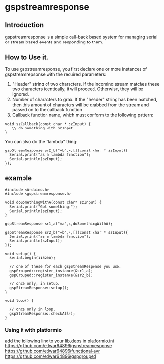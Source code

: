 # gspstreamresponse

## Introduction

gspstreamresponse is a simple call-back based system for managing serial or stream based events and responding to them.

## How to Use it.

To use gspstreamresponse, you first declare one or more instances of gspstreamrepsonse with the required parameters:

1. "Header" string of two characters. If the incoming stream matches these two characters identically, it will proceed. Otherwise, they will be ignored.
2. Number of characters to grab. If the "header" string has been matched, then this amount of characters will be grabbed from the stream and passed on to the callback function
3. Callback function name, which must conform to the following pattern:
```
void szCallback(const char * szInput) {
   \\ do something with szInput
}
```

You can also do the "lambda" thing:

```
gspStreamResponse sr2_b("=b",4,[](const char * szInput){
  Serial.print("as a lambda function");
  Serial.println(szInput);
});
```

## example
```
#include <Arduino.h>
#include <gspstreamresponse.h>

void doSomethingWithA(const char* szInput) {
  Serial.print("Got something:");
  Serial.println(szInput);
}

gspStreamResponse sr1_a("=a",4,doSomethingWithA);

gspStreamResponse sr2_b("=b",4,[](const char * szInput){
  Serial.print("as a lambda function");
  Serial.println(szInput);
});

void setup() {
  Serial.begin(115200);
  
  // one of these for each gspStreamResponse you use.
  gspGrouped::register_instance(&sr1_a);
  gspGrouped::register_instance(&sr2_b);
  
  // once only, in setup.
  gspStreamResponse::setup();
}

void loop() {

  // once only in loop.
  gspStreamResponse::checkAll();
}
```
### Using it with platformio

add the following line to your lib_deps in platformio.ini
  https://github.com/edwar64896/gspstreamresponse
  https://github.com/edwar64896/functional-avr
  https://github.com/edwar64896/gspgrouped
